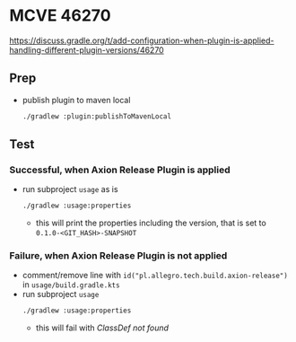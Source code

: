 # MCVE 46270

<https://discuss.gradle.org/t/add-configuration-when-plugin-is-applied-handling-different-plugin-versions/46270>

## Prep

* publish plugin to maven local
  ```bash
  ./gradlew :plugin:publishToMavenLocal
  ```

## Test

### Successful, when Axion Release Plugin is applied

* run subproject `usage` as is
  ```bash
  ./gradlew :usage:properties
  ```
  * this will print the properties including the version, that is set to `0.1.0-<GIT_HASH>-SNAPSHOT`

### Failure, when Axion Release Plugin is not applied

* comment/remove line with `id("pl.allegro.tech.build.axion-release")` in `usage/build.gradle.kts`
* run subproject `usage`
  ```bash
  ./gradlew :usage:properties
  ```
  * this will fail with _ClassDef not found_
